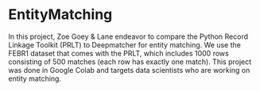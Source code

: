 # EntityMatching
In this project, Zoe Goey & Lane endeavor to compare the Python Record Linkage Toolkit (PRLT) to Deepmatcher for entity matching. We use the FEBR1 dataset that comes with the PRLT, which includes 1000 rows consisting of 500 matches (each row has exactly one match). This project was done in Google Colab and targets data scientists who are working on entity matching.
